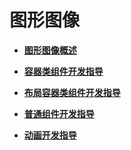 # 图形图像<a name="ZH-CN_TOPIC_0000001157479391"></a>

-   **[图形图像概述](subsys-graphics-overview.md)**  

-   **[容器类组件开发指导](subsys-graphics-bundle-guide1.md)**  

-   **[布局容器类组件开发指导](subsys-graphics-bundle-guide2.md)**  

-   **[普通组件开发指导](subsys-graphics-bundle-guide3.md)**  

-   **[动画开发指导](subsys-graphics-animation-guide.md)**  


